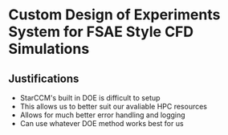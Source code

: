 # Custom Design of Experiments System for FSAE Style CFD Simulations

## Justifications

- StarCCM's built in DOE is difficult to setup
- This allows us to better suit our avaliable HPC resources
- Allows for much better error handling and logging
- Can use whatever DOE method works best for us
